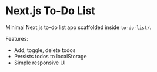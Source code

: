 # Next.js To-Do List

Minimal Next.js to-do list app scaffolded inside `to-do-list/`.


Features:
- Add, toggle, delete todos
- Persists todos to localStorage
- Simple responsive UI
